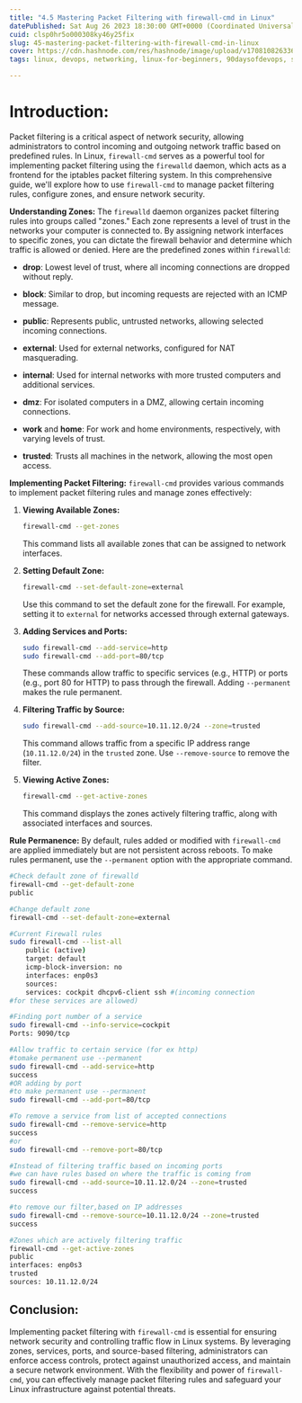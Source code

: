 ```yaml
---
title: "4.5 Mastering Packet Filtering with firewall-cmd in Linux"
datePublished: Sat Aug 26 2023 18:30:00 GMT+0000 (Coordinated Universal Time)
cuid: clsp0hr5o000308ky46y25fix
slug: 45-mastering-packet-filtering-with-firewall-cmd-in-linux
cover: https://cdn.hashnode.com/res/hashnode/image/upload/v1708108263360/7e90f1c8-adde-4369-a544-0e2ebebc70f0.png
tags: linux, devops, networking, linux-for-beginners, 90daysofdevops, shubhamlondhe, trainwithshubham, powertocloud

---
```


# **Introduction:**

Packet filtering is a critical aspect of network security, allowing administrators to control incoming and outgoing network traffic based on predefined rules. In Linux, `firewall-cmd` serves as a powerful tool for implementing packet filtering using the `firewalld` daemon, which acts as a frontend for the iptables packet filtering system. In this comprehensive guide, we'll explore how to use `firewall-cmd` to manage packet filtering rules, configure zones, and ensure network security.

**Understanding Zones:** The `firewalld` daemon organizes packet filtering rules into groups called "zones." Each zone represents a level of trust in the networks your computer is connected to. By assigning network interfaces to specific zones, you can dictate the firewall behavior and determine which traffic is allowed or denied. Here are the predefined zones within `firewalld`:

* **drop**: Lowest level of trust, where all incoming connections are dropped without reply.
    
* **block**: Similar to drop, but incoming requests are rejected with an ICMP message.
    
* **public**: Represents public, untrusted networks, allowing selected incoming connections.
    
* **external**: Used for external networks, configured for NAT masquerading.
    
* **internal**: Used for internal networks with more trusted computers and additional services.
    
* **dmz**: For isolated computers in a DMZ, allowing certain incoming connections.
    
* **work** and **home**: For work and home environments, respectively, with varying levels of trust.
    
* **trusted**: Trusts all machines in the network, allowing the most open access.
    

**Implementing Packet Filtering:** `firewall-cmd` provides various commands to implement packet filtering rules and manage zones effectively:

1. **Viewing Available Zones:**
    
    ```bash
    firewall-cmd --get-zones
    ```
    
    This command lists all available zones that can be assigned to network interfaces.
    
2. **Setting Default Zone:**
    
    ```bash
    firewall-cmd --set-default-zone=external
    ```
    
    Use this command to set the default zone for the firewall. For example, setting it to `external` for networks accessed through external gateways.
    
3. **Adding Services and Ports:**
    
    ```bash
    sudo firewall-cmd --add-service=http
    sudo firewall-cmd --add-port=80/tcp
    ```
    
    These commands allow traffic to specific services (e.g., HTTP) or ports (e.g., port 80 for HTTP) to pass through the firewall. Adding `--permanent` makes the rule permanent.
    
4. **Filtering Traffic by Source:**
    
    ```bash
    sudo firewall-cmd --add-source=10.11.12.0/24 --zone=trusted
    ```
    
    This command allows traffic from a specific IP address range (`10.11.12.0/24`) in the `trusted` zone. Use `--remove-source` to remove the filter.
    
5. **Viewing Active Zones:**
    
    ```bash
    firewall-cmd --get-active-zones
    ```
    
    This command displays the zones actively filtering traffic, along with associated interfaces and sources.
    

**Rule Permanence:** By default, rules added or modified with `firewall-cmd` are applied immediately but are not persistent across reboots. To make rules permanent, use the `--permanent` option with the appropriate command.

```bash
#Check default zone of firewalld
firewall-cmd --get-default-zone
public

#Change default zone
firewall-cmd --set-default-zone=external

#Current Firewall rules
sudo firewall-cmd --list-all
	public (active)
	target: default
	icmp-block-inversion: no
	interfaces: enp0s3
	sources:
	services: cockpit dhcpv6-client ssh #(incoming connection
#for these services are allowed)

#Finding port number of a service
sudo firewall-cmd --info-service=cockpit
Ports: 9090/tcp

#Allow traffic to certain service (for ex http)
#tomake permanent use --permanent
sudo firewall-cmd --add-service=http
success
#OR adding by port
#to make permanent use --permanent
sudo firewall-cmd --add-port=80/tcp

#To remove a service from list of accepted connections
sudo firewall-cmd --remove-service=http
success
#or
sudo firewall-cmd --remove-port=80/tcp

#Instead of filtering traffic based on incoming ports
#we can have rules based on where the traffic is coming from
sudo firewall-cmd --add-source=10.11.12.0/24 --zone=trusted
success

#to remove our filter,based on IP addresses
sudo firewall-cmd --remove-source=10.11.12.0/24 --zone=trusted
success

#Zones which are actively filtering traffic
firewall-cmd --get-active-zones
public
interfaces: enp0s3
trusted
sources: 10.11.12.0/24
```

## **Conclusion:**

Implementing packet filtering with `firewall-cmd` is essential for ensuring network security and controlling traffic flow in Linux systems. By leveraging zones, services, ports, and source-based filtering, administrators can enforce access controls, protect against unauthorized access, and maintain a secure network environment. With the flexibility and power of `firewall-cmd`, you can effectively manage packet filtering rules and safeguard your Linux infrastructure against potential threats.